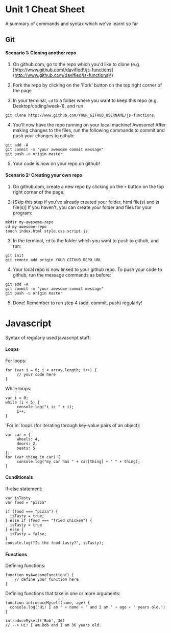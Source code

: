 # Unit 1 Cheat Sheet

A summary of commands and syntax which we've learnt so far

## Git

#### Scenario 1: Cloning another repo

1. On github.com, go to the repo which you'd like to clone \(e.g. [http:\/\/www.github.com\/davified\/js-functions](http://www.github.com/davified/js-functions)\)

2. Fork the repo by clicking on the 'Fork' button on the top right corner of the page

3. In your terminal, `cd` to a folder where you want to keep this repo \(e.g. Desktop\/coding\/week-1\), and run

  ```
  git clone http://www.github.com/YOUR_GITHUB_USERNAME/js-functions
  ```

4. You'll now have the repo running on your local machine! Awesome! After making changes to the files, run the following commands to commit and push your changes to github:
  ```
  git add -A
  git commit -m "your awesome commit message"
  git push -u origin master
  ```

5. Your code is now on your repo on github!

#### Scenario 2: Creating your own repo

1. On github.com, create a new repo by clicking on the `+` button on the top right corner of the page.

2. \[Skip this step if you've already created your folder, html file\(s\) and js file\(s\)\] If you haven't, you can create your folder and files for your program:

  ```
  mkdir my-awesome-repo
  cd my-awesome-repo
  touch index.html style.css script.js
  ```

3. In the terminal, `cd` to the folder which you want to push to github, and run:

  ```
  git init
  git remote add origin YOUR_GITHUB_REPO_URL
  ```

4. Your local repo is now linked to your github repo. To push your code to github, run the message commands as before:

  ```
  git add -A
  git commit -m "your awesome commit message"
  git push -u origin master
  ```

5. Done! Remember to run step 4 \(add, commit, push\) regularly!

# Javascript

Syntax of regularly used javascript stuff:

#### Loops

For loops:

```
for (var i = 0; i < array.length; i++) {
     // your code here
}
```

While loops:

```
var i = 0;
while (i < 5) {
     console.log("i is " + i);
     i++;
}
```

'For in' loops \(for iterating through key-value pairs of an object\):

```
var car = {
     wheels: 4,
     doors: 2,
     seats: 5
};
for (var thing in car) {
     console.log("my car has " + car[thing] + " " + thing);
}
```

#### Conditionals

If-else statement:

```
var isTasty
var food = "pizza"

if (food === "pizza") {
  isTasty = true;
} else if (food === "fried chicken") {
  isTasty = true
} else {
  isTasty = false;
}
console.log("Is the food tasty?", isTasty);
```

#### Functions

Defining functions:

```
function myAwesomeFunction() {
    // define your function here
}
```

Defining functions that take in one or more arguments:

```
function introduceMyself(name, age) {
  console.log('Hi! I am ' + name + ' and I am ' + age + ' years old.')
}

introduceMyself('Bob', 36)
// --> Hi! I am Bob and I am 36 years old.
```

